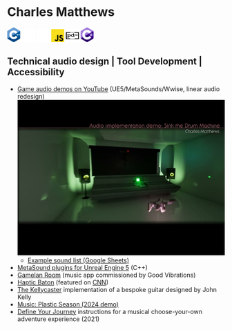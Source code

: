 # Charles Matthews
<span><img src="ISO_C++_Logo.svg" onclick="preventDefault()" alt="C++ Logo" width="30px"></span>
<span><img src="unreal-engine-svgrepo-com.svg" width="30px"></span>
<span><img src="wwise_logo_icon_249154.svg" width="30px" alt="Wwise logo"></span>
<span><img src="Unofficial_JavaScript_logo_2.svg" width="30px"></span>
<span><img src="Pure_Data_logo.svg" width="30px" height="30px" alt="pure data logo"></span>
<span><img src="Logo_C_sharp.svg" alt="C sharp Logo" width="30px"></span>

## Technical audio design | Tool Development | Accessibility
- [Game audio demos on YouTube](https://www.youtube.com/playlist?list=PLIKWa1FaZD5y24pnfeUiXkJ6GzWY5KAUE) (UE5/MetaSounds/Wwise, linear audio redesign)
[![Game audio demos on YouTube](YouTubeTN.jpg)](https://www.youtube.com/playlist?list=PLIKWa1FaZD5y24pnfeUiXkJ6GzWY5KAUE)
    - [Example sound list (Google Sheets)](https://docs.google.com/spreadsheets/d/1D09KMrcZ0xtmPJPoDdsNNKo1kq1gA7TjWF5AT-1kKdk/edit?usp=sharing)
- [MetaSound plugins for Unreal Engine 5](https://github.com/matthewscharles/metasound-plugins/) (C++)
- [Gamelan Room](https://www.good-vibrations.org.uk/gamelan-room/) (music app commissioned by Good Vibrations)
- [Haptic Baton](https://www.humaninstruments.co.uk/haptic-baton) (featured on [CNN](https://www.youtube.com/watch?v=GPajyVGw82s))
- [The Kellycaster](https://www.drakemusic.org/technology/instruments-projects/the-kellycaster/) implementation of a bespoke guitar designed by John Kelly
- [Music: Plastic Season (2024 demo)](https://www.youtube.com/watch?v=aw8Qo3xfbyI)
- [Define Your Journey](https://www.youtube.com/watch?v=QApY4qj2PDw) instructions for a musical choose-your-own adventure experience (2021)
